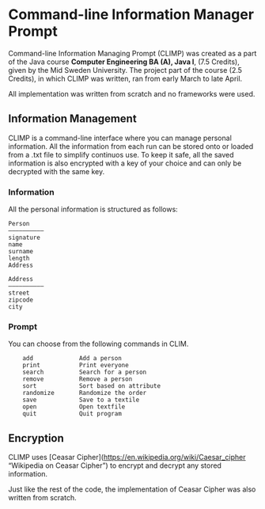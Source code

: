 # Command-line Information Manager Prompt
Command-line Information Managing Prompt (CLIMP) was created as a part of the Java course **Computer Engineering BA (A), Java I**, (7.5 Credits), given by the Mid Sweden University. The project part of the course (2.5 Credits), in which CLIMP was written, ran from early March to late April.

All implementation was written from scratch and no frameworks were used.


## Information Management
CLIMP is a command-line interface where you can manage personal information. All the information from each run can be stored onto or loaded from a .txt file to simplify continuos use.
To keep it safe, all the saved information is also encrypted with a key of your choice and can only be decrypted with the same key.

### Information
All the personal information is structured as follows:

```no-highlight
Person
——————————
signature
name
surname  
length  
Address
```

```no-highlight
Address
——————————
street
zipcode  
city  
```

### Prompt
You can choose from the following commands in CLIM.
```no-highlight
  	add				Add a person
   	print			Print everyone
   	search 			Search for a person
   	remove 			Remove a person
   	sort			Sort based on attribute
   	randomize 		Randomize the order
   	save 			Save to a textile
   	open 			Open textfile
   	quit 			Quit program
```


## Encryption

CLIMP uses [Ceasar Cipher](https://en.wikipedia.org/wiki/Caesar_cipher “Wikipedia on Ceasar Cipher”) to encrypt and decrypt any stored information.

Just like the rest of the code, the implementation of Ceasar Cipher was also written from scratch.
